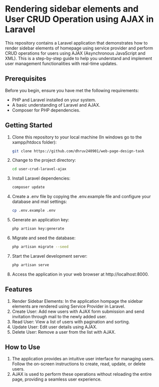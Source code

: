 # Rendering sidebar elements and User CRUD Operation using AJAX in Laravel

This repository contains a Laravel application that demonstrates how to render sidebar elements of homepage using service provider and perform CRUD operations for users using AJAX (Asynchronous JavaScript and XML). This is a step-by-step guide to help you understand and implement user management functionalities with real-time updates.

## Prerequisites

Before you begin, ensure you have met the following requirements:

- PHP and Laravel installed on your system.
- A basic understanding of Laravel and AJAX.
- Composer for PHP dependencies.

## Getting Started

1. Clone this repository to your local machine (In windows go to the xampp/htdocs folder):

   ```bash
   git clone https://github.com/dhruv240901/web-page-design-task

2. Change to the project directory:

    ```bash
   cd user-crud-laravel-ajax

3. Install Laravel dependencies:

   ```bash
   composer update

4. Create a .env file by copying the .env.example file and configure your database
   and mail settings:

   ```bash
   cp .env.example .env

5. Generate an application key:

   ```bash
   php artisan key:generate

6. Migrate and seed the database:

   ```bash
   php artisan migrate --seed

7. Start the Laravel development server:

   ```bash
   php artisan serve

8. Access the application in your web browser at http://localhost:8000.

## Features
1. Render Sidebar Elements: In the application hompage the sidebar elements are 
   rendered using Service Provider in Laravel.  
1. Create User: Add new users with AJAX form submission and send invitation 
   through mail to the newly added user.
2. Read User: View a list of users with pagination and sorting.
3. Update User: Edit user details using AJAX.
4. Delete User: Remove a user from the list with AJAX.

## How to Use
1. The application provides an intuitive user interface for managing users. Follow 
   the on-screen instructions to create, read, update, or delete users.
2. AJAX is used to perform these operations without reloading the entire page, 
   providing a seamless user experience.

